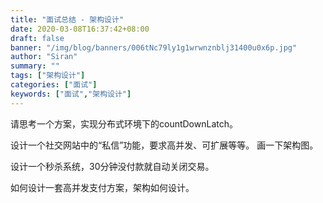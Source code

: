 ```yaml
---
title: "面试总结 - 架构设计"
date: 2020-03-08T16:37:42+08:00
draft: false
banner: "/img/blog/banners/006tNc79ly1g1wrwnznblj31400u0x6p.jpg"
author: "Siran"
summary: ""
tags: ["架构设计"]
categories: ["面试"]
keywords: ["面试","架构设计"]
---
```


请思考一个方案，实现分布式环境下的countDownLatch。

设计一个社交网站中的“私信”功能，要求高并发、可扩展等等。 画一下架构图。

设计一个秒杀系统，30分钟没付款就自动关闭交易。

如何设计一套高并发支付方案，架构如何设计。


